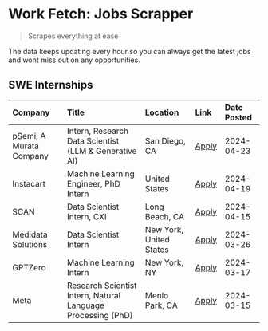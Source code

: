 # Work Fetch: Jobs Scrapper
> Scrapes everything at ease

The data keeps updating every hour so you can always get the latest jobs and wont miss out on any opportunities.

## SWE Internships
<!--START_SECTION:workfetch-->
| Company                 | Title                                                        | Location                | Link                                                                                                                                                                                                                                                                       | Date Posted   |
|:------------------------|:-------------------------------------------------------------|:------------------------|:---------------------------------------------------------------------------------------------------------------------------------------------------------------------------------------------------------------------------------------------------------------------------|:--------------|
| pSemi, A Murata Company | Intern, Research Data Scientist (LLM & Generative AI)        | San Diego, CA           | [Apply](https://www.linkedin.com/jobs/view/intern-research-data-scientist-llm-generative-ai-at-psemi-a-murata-company-3887074168?position=4&pageNum=0&refId=lRzrEmRg8uNoFZKcOGlIjw%3D%3D&trackingId=BQazuO8Ry15vui8HNq5urg%3D%3D&trk=public_jobs_jserp-result_search-card) | 2024-04-23    |
| Instacart               | Machine Learning Engineer, PhD Intern                        | United States           | [Apply](https://www.linkedin.com/jobs/view/machine-learning-engineer-phd-intern-at-instacart-3901991739?position=2&pageNum=0&refId=lRzrEmRg8uNoFZKcOGlIjw%3D%3D&trackingId=3Yve4CD3%2FDnHDpBuz6Xigg%3D%3D&trk=public_jobs_jserp-result_search-card)                        | 2024-04-19    |
| SCAN                    | Data Scientist Intern, CXI                                   | Long Beach, CA          | [Apply](https://www.linkedin.com/jobs/view/data-scientist-intern-cxi-at-scan-3899690492?position=9&pageNum=0&refId=lRzrEmRg8uNoFZKcOGlIjw%3D%3D&trackingId=ud2V5yQkH9v456GMy2KSGQ%3D%3D&trk=public_jobs_jserp-result_search-card)                                          | 2024-04-15    |
| Medidata Solutions      | Data Scientist Intern                                        | New York, United States | [Apply](https://www.linkedin.com/jobs/view/data-scientist-intern-at-medidata-solutions-3810253704?position=8&pageNum=0&refId=lRzrEmRg8uNoFZKcOGlIjw%3D%3D&trackingId=h%2FuxZ6kecJPzcdBXUZZx0g%3D%3D&trk=public_jobs_jserp-result_search-card)                              | 2024-03-26    |
| GPTZero                 | Machine Learning Intern                                      | New York, NY            | [Apply](https://www.linkedin.com/jobs/view/machine-learning-intern-at-gptzero-3860723963?position=7&pageNum=0&refId=lRzrEmRg8uNoFZKcOGlIjw%3D%3D&trackingId=4CGZHTwnbP62lKAHeN2h3A%3D%3D&trk=public_jobs_jserp-result_search-card)                                         | 2024-03-17    |
| Meta                    | Research Scientist Intern, Natural Language Processing (PhD) | Menlo Park, CA          | [Apply](https://www.linkedin.com/jobs/view/research-scientist-intern-natural-language-processing-phd-at-meta-3858718375?position=10&pageNum=0&refId=lRzrEmRg8uNoFZKcOGlIjw%3D%3D&trackingId=yCF7%2FwSIzT33jWQXDWWPeg%3D%3D&trk=public_jobs_jserp-result_search-card)       | 2024-03-15    |
<!--END_SECTION:workfetch-->
